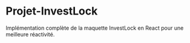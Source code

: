 # Projet-InvestLock
Implémentation complète de la maquette InvestLock en React pour une meilleure réactivité. 
